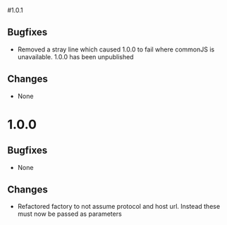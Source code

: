 #1.0.1
## Bugfixes
- Removed a stray line which caused 1.0.0 to fail where commonJS is unavailable. 1.0.0 has been unpublished
## Changes
- None

# 1.0.0
## Bugfixes
- None
## Changes
- Refactored factory to not assume protocol and host url. Instead these must now be passed as parameters